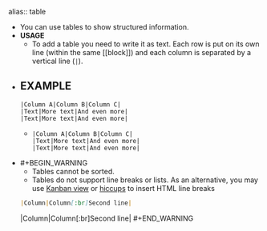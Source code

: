 alias:: table

- You can use tables to show structured information.
- **USAGE**
	- To add a table you need to write it as text. Each row is put on its own line (within the same [[block]]) and each column is separated by a vertical line (`|`).
- **EXAMPLE**
	-
	  |Column A|Column B|Column C|
	  |Text|More text|And even more|
	  |Text|More text|And even more|
	-
	  ```source
	  |Column A|Column B|Column C|
	  |Text|More text|And even more|
	  |Text|More text|And even more|
	  ```
-
  #+BEGIN_WARNING
  * Tables cannot be sorted.
  * Tables do not support line breaks or lists. As an alternative, you may use [Kanban view](https://discuss.logseq.com/t/css-trigger-columns-kanban-view-with-tags/390) or [hiccups](60f48a7d-b083-4d92-961e-8912025e6cd8) to insert HTML line breaks
  ```md
  |Column|Column[:br]Second line|
  ```
  |Column|Column[:br]Second line|
  #+END_WARNING